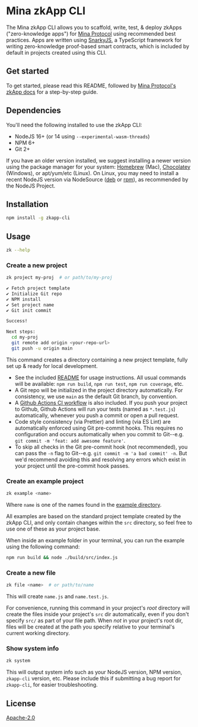 # Mina zkApp CLI

The Mina zkApp CLI allows you to scaffold, write, test, & deploy zkApps
("zero-knowledge apps") for [Mina Protocol](https://minaprotocol.com/) using
recommended best practices. Apps are written using
[SnarkyJS](https://docs.minaprotocol.com/en/zkapps/snarkyjs-reference), a
TypeScript framework for writing zero-knowledge proof-based smart contracts,
which is included by default in projects created using this CLI.

## Get started

To get started, please read this README, followed by [Mina Protocol's zkApp
docs](https://docs.minaprotocol.com/zkapps) for a step-by-step guide.

## Dependencies

You'll need the following installed to use the zkApp CLI:

- NodeJS 16+ (or 14 using `--experimental-wasm-threads`)
- NPM 6+
- Git 2+

If you have an older version installed, we suggest installing a newer version
using the package manager for your system: [Homebrew](https://brew.sh/) (Mac),
[Chocolatey](https://chocolatey.org/) (Windows), or apt/yum/etc (Linux). On
Linux, you may need to install a recent NodeJS version via NodeSource
([deb](https://github.com/nodesource/distributions#debinstall) or
[rpm](https://github.com/nodesource/distributions#rpminstall)), as recommended
by the NodeJS Project.

## Installation

```sh
npm install -g zkapp-cli
```

## Usage

```sh
zk --help
```

### Create a new project

```sh
zk project my-proj  # or path/to/my-proj

✔ Fetch project template
✔ Initialize Git repo
✔ NPM install
✔ Set project name
✔ Git init commit

Success!

Next steps:
  cd my-proj
  git remote add origin <your-repo-url>
  git push -u origin main
```

This command creates a directory containing a new project template, fully set up
& ready for local development.

- See the included [README](templates/project/README.md) for usage instructions.
  All usual commands will be available: `npm run build`, `npm run test`,
  `npm run coverage`, etc.
- A Git repo will be initialized in the project directory automatically. For
  consistency, we use `main` as the default Git branch, by convention.
- A [Github Actions CI workflow](templates/project/.github/workflows/ci.yml) is
  also included. If you push your project to Github, Github Actions will run
  your tests (named as `*.test.js`) automatically, whenever you push a commit or
  open a pull request.
- Code style consistency (via Prettier) and linting (via ES Lint) are
  automatically enforced using Git pre-commit hooks. This requires no
  configuration and occurs automatically when you commit to Git--e.g. `git commit -m 'feat: add awesome feature'`.
- To skip all checks in the Git pre-commit hook (not recommended), you can pass
  the `-n` flag to Git--e.g. `git commit -m 'a bad commit' -n`. But we'd
  recommend avoiding this and resolving any errors which exist in your project
  until the pre-commit hook passes.

### Create an example project

```sh
zk example <name>
```

Where `name` is one of the names found in the [example directory](examples).

All examples are based on the standard project template created by the
zkApp CLI, and only contain changes within the `src` directory, so feel free to use
one of these as your project base.

When inside an example folder in your terminal, you can run the example using
the following command:

```sh
npm run build && node ./build/src/index.js
```

### Create a new file

```sh
zk file <name>  # or path/to/name
```

This will create `name.js` and `name.test.js`.

For convenience, running this command in your project's _root_ directory will
create the files inside your project's `src` dir automatically, even if you
don't specify `src/` as part of your file path. When _not_ in your project's
root dir, files will be created at the path you specify relative to your
terminal's current working directory.

### Show system info

```sh
zk system
```

This will output system info such as your NodeJS version, NPM version,
`zkapp-cli` version, etc. Please include this if submitting a bug report for
`zkapp-cli`, for easier troubleshooting.

## License

[Apache-2.0](LICENSE)
